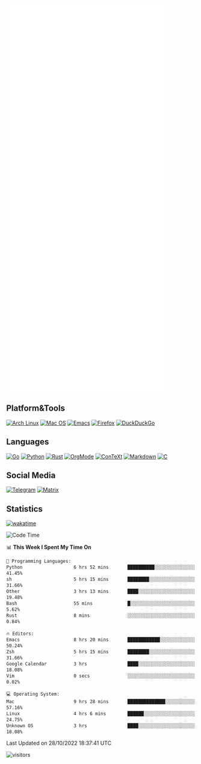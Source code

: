 ![Metrics](https://github.com/SteamedFish/SteamedFish/blob/master/github-metrics.svg)

## Platform&Tools

[![Arch Linux](https://img.shields.io/badge/ArchLinux-1793D1?logo=arch-linux&logoColor=fff&style=flat-square)](https://archlinux.org/)
[![Mac OS](https://img.shields.io/badge/MacOS-000000?style=flat-square&logo=macos&logoColor=F0F0F0)](https://www.apple.com/macos/)
[![Emacs](https://img.shields.io/badge/Emacs-%237F5AB6.svg?&style=flat-square&logo=gnu-emacs&logoColor=white)](https://www.gnu.org/software/emacs/)
[![Firefox](https://img.shields.io/badge/Firefox-FF7139?style=flat-square&logo=Firefox-Browser&logoColor=white)](https://firefox.com/)
[![DuckDuckGo](https://img.shields.io/badge/DuckDuckGo-DE5833?style=flat-square&logo=DuckDuckGo&logoColor=white)](https://duckduckgo.com/)

## Languages

[![Go](https://img.shields.io/badge/Golang-%2300ADD8.svg?style=flat-square&logo=go&logoColor=white)](https://golang.org/)
[![Python](https://img.shields.io/badge/Python-3670A0?style=flat-square&logo=python&logoColor=ffdd54)](https://www.python.org/)
[![Rust](https://img.shields.io/badge/Rust-%23000000.svg?style=flat-square&logo=rust&logoColor=white)](https://www.rust-lang.org/)
[![OrgMode](https://img.shields.io/badge/OrgMode-%23000000.svg?style=flat-square&logo=org&logoColor=white)](https://orgmode.org/)
[![ConTeXt](https://img.shields.io/badge/ConTeXt-%23008080.svg?style=flat-square&logo=latex&logoColor=white)](https://contextgarden.net/)
[![Markdown](https://img.shields.io/badge/MarkDown-%23000000.svg?style=flat-square&logo=markdown&logoColor=white)](https://daringfireball.net/projects/markdown/)
[![C](https://img.shields.io/badge/C-%2300599C.svg?style=flat-square&logo=c&logoColor=white)](https://www.iso.org/standard/74528.html)

## Social Media
[![Telegram](https://img.shields.io/badge/SteamedFish-2CA5E0?style=social&logo=telegram&logoColor=white)](https://t.me/SteamedFish)
[![Matrix](https://img.shields.io/badge/SteamedFish-2CA5E0?style=social&logo=matrix&logoColor=black)](https://matrix.to/#/@i:steamedfish.org)

## Statistics
[![wakatime](https://wakatime.com/badge/user/168280d6-fcf2-4b4f-ad3a-dc4612f35b38.svg)](https://wakatime.com/@168280d6-fcf2-4b4f-ad3a-dc4612f35b38)

<!--START_SECTION:waka-->
![Code Time](http://img.shields.io/badge/Code%20Time-2%2C097%20hrs%209%20mins-blue)

📊 **This Week I Spent My Time On** 

```text
💬 Programming Languages: 
Python                   6 hrs 52 mins       ██████████░░░░░░░░░░░░░░░   41.45% 
sh                       5 hrs 15 mins       ████████░░░░░░░░░░░░░░░░░   31.66% 
Other                    3 hrs 13 mins       ████░░░░░░░░░░░░░░░░░░░░░   19.48% 
Bash                     55 mins             █░░░░░░░░░░░░░░░░░░░░░░░░   5.62% 
Rust                     8 mins              ░░░░░░░░░░░░░░░░░░░░░░░░░   0.84%

🔥 Editors: 
Emacs                    8 hrs 20 mins       ████████████░░░░░░░░░░░░░   50.24% 
Zsh                      5 hrs 15 mins       ████████░░░░░░░░░░░░░░░░░   31.66% 
Google Calendar          3 hrs               ████░░░░░░░░░░░░░░░░░░░░░   18.08% 
Vim                      0 secs              ░░░░░░░░░░░░░░░░░░░░░░░░░   0.02%

💻 Operating System: 
Mac                      9 hrs 28 mins       ██████████████░░░░░░░░░░░   57.16% 
Linux                    4 hrs 6 mins        ██████░░░░░░░░░░░░░░░░░░░   24.75% 
Unknown OS               3 hrs               ████░░░░░░░░░░░░░░░░░░░░░   18.08%

```


 Last Updated on 28/10/2022 18:37:41 UTC
<!--END_SECTION:waka-->

![visitors](https://visitor-badge.laobi.icu/badge?page_id=SteamedFish.SteamedFish)
